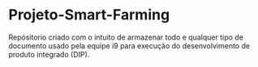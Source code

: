 # Projeto-Smart-Farming
Repósitorio criado com o intuito de armazenar todo e qualquer tipo de documento usado pela equipe i9 para execução do desenvolvimento de produto integrado (DIP).
